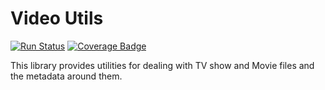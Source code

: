 # Video Utils
[![Run Status](https://api.shippable.com/projects/583586acc5316610006b1279/badge?branch=master)](https://app.shippable.com/projects/583586acc5316610006b1279)
[![Coverage Badge](https://api.shippable.com/projects/583586acc5316610006b1279/coverageBadge?branch=master)](https://app.shippable.com/projects/583586acc5316610006b1279)

This library provides utilities for dealing with TV show and Movie files and the metadata around them.

